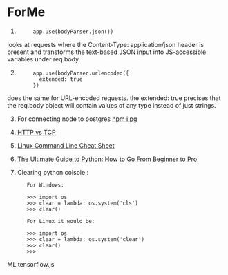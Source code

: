 # ForMe

1.          app.use(bodyParser.json()) 

looks at requests where the Content-Type: application/json header is present and transforms the text-based JSON input into JS-accessible variables under req.body.

2.          app.use(bodyParser.urlencoded({
              extended: true
            }) 

does the same for URL-encoded requests. the extended: true precises that the req.body object will contain values of any type instead of just strings.

3. For connecting node to postgres [npm i pg](https://node-postgres.com/)

4. [HTTP vs TCP](https://networkinterview.com/http-vs-tcp-know-the-difference/#:~:text=HTTP%20is%20a%20Hypertext%20Transfer%20Protocol%2C%20whereas%20TCP%20full%20form,and%20TCP%20uses%20no%20port.&text=HTTP%20is%20faster%20in%20comparison%20to%20TCP%2C%20which%20is%20slower.)

5. [Linux Command Line Cheat Sheet](https://cheatography.com/davechild/cheat-sheets/linux-command-line/)

6. [The Ultimate Guide to Python: How to Go From Beginner to Pro](https://www.freecodecamp.org/news/the-ultimate-guide-to-python-from-beginner-to-intermediate-to-pro/#conditional-statements-)

7. Clearing python colsole : 

          For Windows:

          >>> import os
          >>> clear = lambda: os.system('cls')
          >>> clear()
          
          For Linux it would be:

          >>> import os
          >>> clear = lambda: os.system('clear')
          >>> clear()
          >>> 


ML
tensorflow.js

